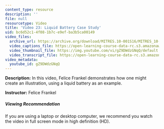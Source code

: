 ```yaml
---
content_type: resource
description: ''
file: null
resourcetype: Video
title: 'Video 23: Liquid Battery Case Study'
uid: bc6d52c1-4f08-1b7c-e9ef-ba3b5ca00149
video_files:
  archive_url: https://archive.org/download/MITRES.10-001S16/MITRES_10-001S16_Track28_300k.mp4
  video_captions_file: https://open-learning-course-data-rc.s3.amazonaws.com/res-10-001-making-science-and-engineering-pictures-a-practical-guide-to-presenting-your-work-spring-2016/2f6d1f744b7a509ea4c960a41971a32c_gZ9DWdzGNqQ.vtt
  video_thumbnail_file: https://img.youtube.com/vi/gZ9DWdzGNqQ/default.jpg
  video_transcript_file: https://open-learning-course-data-rc.s3.amazonaws.com/res-10-001-making-science-and-engineering-pictures-a-practical-guide-to-presenting-your-work-spring-2016/d88287c721e93b65f4e4de0108d2ee46_gZ9DWdzGNqQ.pdf
video_metadata:
  youtube_id: gZ9DWdzGNqQ
---
```


**Description:** In this video, Felice Frankel demonstrates how one might create an illustration, using a liquid battery as an example.

**Instructor:** Felice Frankel

##### Viewing Recommendation

If you are using a laptop or desktop computer, we recommend you watch the video in full screen mode in high definition (HD).